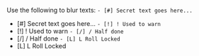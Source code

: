 Use the following to blur texts:
`- [#] Secret text goes here...`
- [#] Secret text goes here...
`- [!] ! Used to warn`
- [!] ! Used to warn
`- [/] / Half done`
- [/] / Half done
`- [L] L Roll Locked `
- [L] L Roll Locked